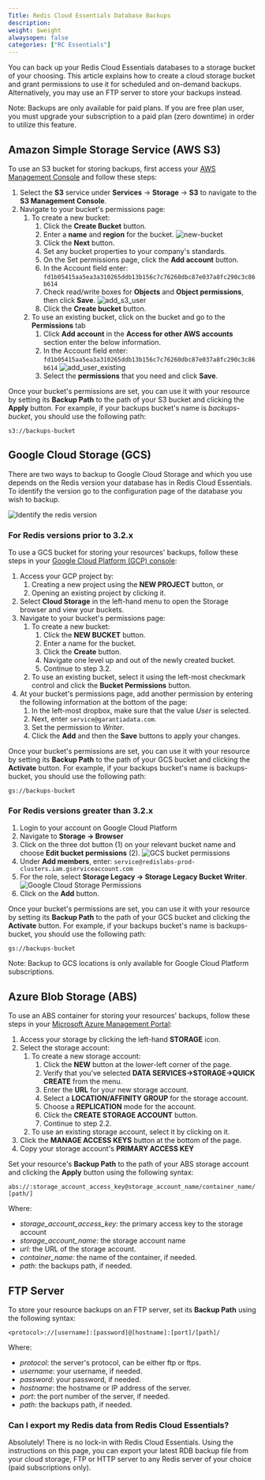 ```yaml
---
Title: Redis Cloud Essentials Database Backups
description:
weight: $weight
alwaysopen: false
categories: ["RC Essentials"]
---
```

You can back up your Redis Cloud Essentials databases to a storage
bucket of your choosing. This article explains how to create a cloud
storage bucket and grant permissions to use it for scheduled and
on-demand backups. Alternatively, you may use an FTP server to store
your backups instead.

Note: Backups are only available for paid plans. If you are free plan
user, you must upgrade your subscription to a paid plan (zero downtime)
in order to utilize this feature.

## Amazon Simple Storage Service (AWS S3)

To use an S3 bucket for storing backups, first access your [AWS
Management Console](https://console.aws.amazon.com/) and follow these
steps:

1. Select the **S3** service under **Services** -> **Storage** ->
    **S3** to navigate to the **S3 Management Console**.
1. Navigate to your bucket's permissions page:
    1. To create a new bucket:
        1. Click the **Create Bucket** button.
        1. Enter a **name** and **region** for the bucket.
            ![new-bucket](/images/rc/new-bucket.png?width=600&height=678)
        1. Click the **Next** button.
        1. Set any bucket properties to your company's standards.
        1. On the Set permissions page, click the **Add account**
            button.
        1. In the Account field enter:
            `fd1b05415aa5ea3a310265ddb13b156c7c76260dbc87e037a8fc290c3c86b614`
        1. Check read/write boxes for **Objects** and **Object permissions**,
            then click **Save**.
            ![add_s3_user](/images/rc/add_s3_user.png?width=600&height=698)
        1. Click the **Create bucket** button.
    1. To use an existing bucket, click on the bucket and go to the
        **Permissions** tab
        1. Click **Add account** in the **Access for other AWS accounts**
            section enter the below information.
        1. In the Account field enter:
            `fd1b05415aa5ea3a310265ddb13b156c7c76260dbc87e037a8fc290c3c86b614`
            ![add_user_existing](/images/rc/add_user_existing.png?width=700&height=175)
        1. Select the **permissions** that you need and click **Save**.

Once your bucket's permissions are set, you can use it with your
resource by setting its **Backup Path** to the path of your S3 bucket
and clicking the **Apply** button. For example, if your backups bucket's
name is *backups-bucket*, you should use the following path:

`s3://backups-bucket`

## Google Cloud Storage (GCS)

There are two ways to backup to Google Cloud Storage and which you use
depends on the Redis version your database has in Redis Cloud Essentials. To
identify the version go to the configuration page of the database you
wish to backup.

![Identify the redis
version](/images/rc/backups-version1.png?width=800&height=448)

### For Redis versions prior to 3.2.x

To use a GCS bucket for storing your resources' backups, follow these
steps in your [Google Cloud Platform (GCP)
console](https://developers.google.com/console/):

1. Access your GCP project by:
    1. Creating a new project using the **NEW PROJECT** button, or
    1. Opening an existing project by clicking it.
1. Select **Cloud Storage** in the left-hand menu to open the Storage
    browser and view your buckets.
1. Navigate to your bucket's permissions page:
    1. To create a new bucket:
        1. Click the **NEW BUCKET** button.
        1. Enter a name for the bucket.
        1. Click the **Create** button.
        1. Navigate one level up and out of the newly created bucket.
        1. Continue to step 3.2.
    1. To use an existing bucket, select it using the left-most
        checkmark control and click the **Bucket Permissions** button.
1. At your bucket's permissions page, add another permission by
    entering the following information at the bottom of the page:
    1. In the left-most dropbox, make sure that the value *User* is
        selected.
    1. Next, enter `service@garantiadata.com`.
    1. Set the permission to *Writer*.
    1. Click the **Add** and then the **Save** buttons to apply your
        changes.

Once your bucket's permissions are set, you can use it with your
resource by setting its **Backup Path** to the path of your GCS bucket
and clicking the **Activate** button. For example, if your backups
bucket's name is backups-bucket, you should use the following path:

`gs://backups-bucket`

### For Redis versions greater than 3.2.x

1. Login to your account on Google Cloud Platform
1. Navigate to **Storage -\> Browser**
1. Click on the three dot button (1) on your relevant bucket name and
    choose **Edit bucket permissions** (2).
    ![GCS bucket
    permissions](/images/rc/bucket-perm1.png?width=800&height=493)
1. Under **Add members**, enter:
    `service@redislabs-prod-clusters.iam.gserviceaccount.com`
1. For the role, select **Storage Legacy -\> Storage Legacy Bucket
    Writer**.
    ![Google Cloud Storage
    Permissions](/images/rc/gcs-permissions.jpg?width=800&height=606)
1. Click on the **Add** button.

Once your bucket's permissions are set, you can use it with your
resource by setting its **Backup Path** to the path of your GCS bucket
and clicking the **Activate** button. For example, if your backups
bucket's name is backups-bucket, you should use the following path:

`gs://backups-bucket`

Note: Backup to GCS locations is only available for Google Cloud
Platform subscriptions.

## Azure Blob Storage (ABS)

To use an ABS container for storing your resources' backups, follow
these steps in your [Microsoft Azure Management
Portal](https://manage.windowsazure.com/):

1. Access your storage by clicking the left-hand **STORAGE** icon.
1. Select the storage account:
    1. To create a new storage account:
        1. Click the **NEW** button at the lower-left corner of the
            page.
        1. Verify that you've selected **DATA
            SERVICES->STORAGE->QUICK CREATE** from the menu.
        1. Enter the **URL** for your new storage account.
        1. Select a **LOCATION/AFFINITY GROUP** for the storage
            account.
        1. Choose a **REPLICATION** mode for the account.
        1. Click the **CREATE STORAGE ACCOUNT** button.
        1. Continue to step 2.2.
    1. To use an existing storage account, select it by clicking on it.
1. Click the **MANAGE ACCESS KEYS** button at the bottom of the page.
1. Copy your storage account's **PRIMARY ACCESS KEY**

Set your resource's **Backup Path** to the path of your ABS storage
account and clicking the **Apply** button using the following syntax:

`abs://:storage_account_access_key@storage_account_name/container_name/[path/]`

Where:

- *storage_account_access_key:* the primary access key to the
    storage account
- *storage_account_name:* the storage account name
- *url:* the URL of the storage account.
- *container_name:* the name of the container, if needed.
- *path*: the backups path, if needed.

## FTP Server

To store your resource backups on an FTP server, set its **Backup Path**
using the following syntax:

`<protocol>://[username]:[password]@[hostname]:[port]/[path]/`

Where:

- *protocol*: the server's protocol, can be either ftp or ftps.
- *username*: your username, if needed.
- *password*: your password, if needed.
- *hostname*: the hostname or IP address of the server.
- *port*: the port number of the server, if needed.
- *path*: the backups path, if needed.

### Can I export my Redis data from Redis Cloud Essentials?

Absolutely! There is no lock-in with Redis Cloud Essentials. Using the
instructions on this page, you can export your latest RDB backup file
from your cloud storage, FTP or HTTP server to any Redis server of your
choice (paid subscriptions only).
